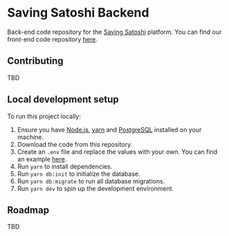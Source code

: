 # Saving Satoshi Backend

Back-end code repository for the [Saving Satoshi](https://savingsatoshi.com/) platform.
You can find our front-end code repository [here](https://github.com/saving-satoshi/saving-satoshi).

## Contributing

TBD

## Local development setup

To run this project locally:

1. Ensure you have [Node.js](https://nodejs.org), [yarn](https://yarnpkg.com/) and [PostgreSQL](https://www.postgresql.org/) installed on your machine.
1. Download the code from this repository.
1. Create an `.env` file and replace the values with your own. You can find an example [here](https://github.com/saving-satoshi/saving-satoshi-backend/blob/master/.env.example).
1. Run `yarn` to install dependencies.
1. Run `yarn db:init` to initialize the database.
1. Run `yarn db:migrate` to run all database migrations.
1. Run `yarn dev` to spin up the development environment.

## Roadmap

TBD
